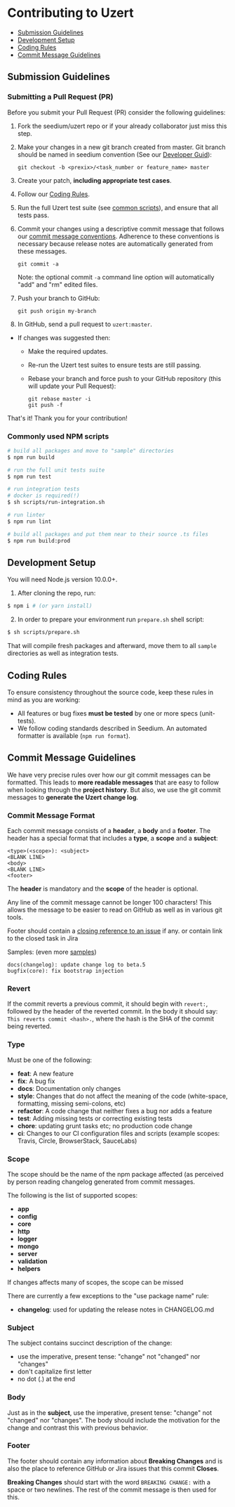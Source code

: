 # Contributing to Uzert

- [Submission Guidelines](#submit)
- [Development Setup](#development)
- [Coding Rules](#rules)
- [Commit Message Guidelines](#commit)

## <a name="submit"></a> Submission Guidelines

### <a name="submit-pr"></a> Submitting a Pull Request (PR)

Before you submit your Pull Request (PR) consider the following guidelines:

1. Fork the seedium/uzert repo or if your already collaborator just miss this step.
1. Make your changes in a new git branch created from master. Git branch should be named in seedium convention (See our [Developer Guid](https://docs.google.com/document/d/11D7clgG8IYOsnreYiMQTmHpr7GJbjA9zKtf6tTojy50/edit?usp=sharing)):

   ```shell
   git checkout -b <prexix>/<task_number or feature_name> master
   ```

1. Create your patch, **including appropriate test cases**.
1. Follow our [Coding Rules](#rules).
1. Run the full Uzert test suite (see [common scripts](#common-scripts)),
   and ensure that all tests pass.
1. Commit your changes using a descriptive commit message that follows our
   [commit message conventions](#commit). Adherence to these conventions
   is necessary because release notes are automatically generated from these messages.

   ```shell
   git commit -a
   ```

   Note: the optional commit `-a` command line option will automatically "add" and "rm" edited files.

1. Push your branch to GitHub:

   ```shell
   git push origin my-branch
   ```

1. In GitHub, send a pull request to `uzert:master`.

- If changes was suggested then:

  - Make the required updates.
  - Re-run the Uzert test suites to ensure tests are still passing.
  - Rebase your branch and force push to your GitHub repository (this will update your Pull Request):

    ```shell
    git rebase master -i
    git push -f
    ```

That's it! Thank you for your contribution!

### <a name="common-scripts"></a>Commonly used NPM scripts

```bash
# build all packages and move to "sample" directories
$ npm run build

# run the full unit tests suite
$ npm run test

# run integration tests
# docker is required(!)
$ sh scripts/run-integration.sh

# run linter
$ npm run lint

# build all packages and put them near to their source .ts files
$ npm run build:prod
```

## <a name="development"></a> Development Setup

You will need Node.js version 10.0.0+.

1. After cloning the repo, run:

```bash
$ npm i # (or yarn install)
```

2. In order to prepare your environment run `prepare.sh` shell script:

```bash
$ sh scripts/prepare.sh
```

That will compile fresh packages and afterward, move them to all `sample` directories as well as integration tests.

## <a name="rules"></a> Coding Rules

To ensure consistency throughout the source code, keep these rules in mind as you are working:

- All features or bug fixes **must be tested** by one or more specs (unit-tests).
- We follow coding standards described in Seedium. An automated formatter is available (`npm run format`).

## <a name="commit"></a> Commit Message Guidelines

We have very precise rules over how our git commit messages can be formatted. This leads to **more
readable messages** that are easy to follow when looking through the **project history**. But also,
we use the git commit messages to **generate the Uzert change log**.

### Commit Message Format

Each commit message consists of a **header**, a **body** and a **footer**. The header has a special
format that includes a **type**, a **scope** and a **subject**:

```
<type>(<scope>): <subject>
<BLANK LINE>
<body>
<BLANK LINE>
<footer>
```

The **header** is mandatory and the **scope** of the header is optional.

Any line of the commit message cannot be longer 100 characters! This allows the message to be easier
to read on GitHub as well as in various git tools.

Footer should contain a [closing reference to an issue](https://help.github.com/articles/closing-issues-via-commit-messages/) if any.
or contain link to the closed task in Jira

Samples: (even more [samples](https://github.com/seedium/uzert/commits/master))

```
docs(changelog): update change log to beta.5
bugfix(core): fix bootstrap injection
```

### Revert

If the commit reverts a previous commit, it should begin with `revert:`, followed by the header of the reverted commit. In the body it should say: `This reverts commit <hash>.`, where the hash is the SHA of the commit being reverted.

### Type

Must be one of the following:

- **feat**: A new feature
- **fix**: A bug fix
- **docs**: Documentation only changes
- **style**: Changes that do not affect the meaning of the code (white-space, formatting, missing semi-colons, etc)
- **refactor**: A code change that neither fixes a bug nor adds a feature
- **test**: Adding missing tests or correcting existing tests
- **chore**: updating grunt tasks etc; no production code change
- **ci**: Changes to our CI configuration files and scripts (example scopes: Travis, Circle, BrowserStack, SauceLabs)

### Scope

The scope should be the name of the npm package affected (as perceived by person reading changelog generated from commit messages.

The following is the list of supported scopes:

- **app**
- **config**
- **core**
- **http**
- **logger**
- **mongo**
- **server**
- **validation**
- **helpers**

If changes affects many of scopes, the scope can be missed

There are currently a few exceptions to the "use package name" rule:

- **changelog**: used for updating the release notes in CHANGELOG.md

### Subject

The subject contains succinct description of the change:

- use the imperative, present tense: "change" not "changed" nor "changes"
- don't capitalize first letter
- no dot (.) at the end

### Body

Just as in the **subject**, use the imperative, present tense: "change" not "changed" nor "changes".
The body should include the motivation for the change and contrast this with previous behavior.

### Footer

The footer should contain any information about **Breaking Changes** and is also the place to
reference GitHub or Jira issues that this commit **Closes**.

**Breaking Changes** should start with the word `BREAKING CHANGE:` with a space or two newlines. The rest of the commit message is then used for this.
